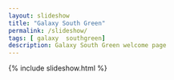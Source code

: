 ```yaml
---
layout: slideshow
title: "Galaxy South Green"
permalink: /slideshow/
tags: [ galaxy  southgreen]
description: Galaxy South Green welcome page
---
```


{% include slideshow.html %}